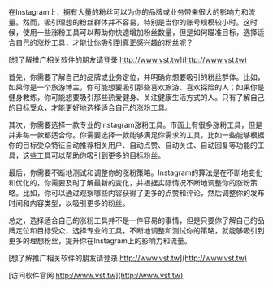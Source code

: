 在Instagram上，拥有大量的粉丝可以为你的品牌或业务带来很大的影响力和流量。然而，吸引理想的粉丝群体并不容易，特别是当你的账号规模较小时。这时候，使用一些涨粉工具可以帮助你快速增加粉丝数量，但是如何瞄准目标，选择适合自己的涨粉工具，才能让你吸引到真正感兴趣的粉丝呢？

[想了解推广相关软件的朋友请登录 http://www.vst.tw](http://www.vst.tw)

首先，你需要了解自己的品牌或业务定位，并明确你想要吸引的粉丝群体。比如，如果你是一个旅游博主，你可能想要吸引那些喜欢旅游、喜欢探险的人；如果你是健身教练，你可能想要吸引那些热爱健身、关注健康生活方式的人。只有了解自己的目标受众，才能更好地选择适合自己的涨粉工具。

其次，你需要选择一款专业的Instagram涨粉工具。市面上有很多涨粉工具，但是并非每一款都适合你。你需要选择一款能够满足你需求的工具，比如一些能够根据你的目标受众特征自动推荐相关用户、自动点赞、自动关注、自动回复等功能的工具，这些工具可以帮助你吸引到更多的目标粉丝。

最后，你需要不断地测试和调整你的涨粉策略。Instagram的算法是在不断地变化和优化的，你需要及时了解最新的变化，并根据实际情况不断地调整你的涨粉策略。比如，你可以通过观察哪些内容获得了更多的点赞和评论，然后调整你的发布时间和内容类型，以吸引更多的粉丝。

总之，选择适合自己的涨粉工具并不是一件容易的事情，但是只要你了解自己的品牌定位和目标受众，选择专业的工具，不断地调整和测试你的策略，就能够吸引到更多的理想粉丝，提升你在Instagram上的影响力和流量。

[想了解推广相关软件的朋友请登录 http://www.vst.tw](http://www.vst.tw)


[访问软件官网 http://www.vst.tw](http://www.vst.tw)
